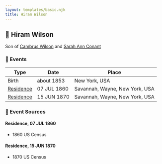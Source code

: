 ```yaml
---
layout: templates/basic.njk
title: Hiram Wilson
---
```

## 🔵 Hiram Wilson

Son of [Cambrus Wilson](/people/8/82575654) and [Sarah Ann Conant](/people/3/3929404)

### 📆 Events

Type | Date | Place
------ | ------ | ------
Birth | about 1853 | New York, USA
[Residence](#event-event-0) | 07 JUL 1860 | Savannah, Wayne, New York, USA
[Residence](#event-event-1) | 15 JUN 1870 | Savannah, Wayne, New York, USA

### 📰 Event Sources

#### <a id="event-event-0"></a> Residence, 07 JUL 1860
* 1860 US Census

#### <a id="event-event-1"></a> Residence, 15 JUN 1870
* 1870 US Census
